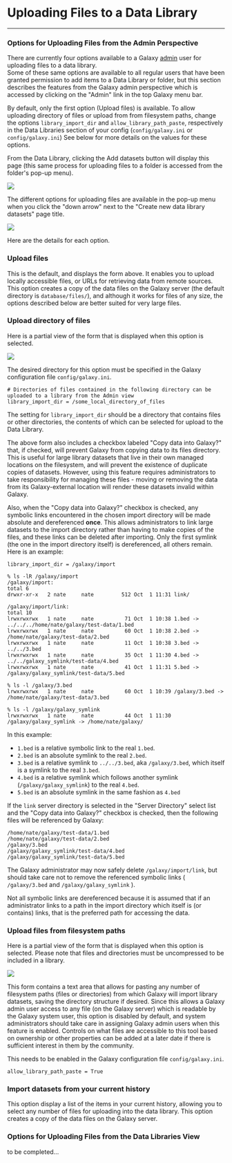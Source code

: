 # Uploading Files to a Data Library
----

### Options for Uploading Files from the Admin Perspective

There are currently four options available to a Galaxy [admin](../../../Admin/Interface) user for uploading files to a data library.  
Some of these same options are available to all regular users that have been granted permission to add items to a Data Library or folder, 
but this section describes the features from the Galaxy admin perspective which is accessed by clicking on the "Admin" link in the top 
Galaxy menu bar.

By default, only the first option (Upload files) is available. To allow uploading directory of files or upload from from filesystem paths, change the options `library_import_dir` and `allow_library_path_paste`, respectively in the Data Libraries section of your config (`config/galaxy.ini` or `config/galaxy.ini`) See below for more details on the values for these options.

From the Data Library, clicking the Add datasets button will display this page (this same process for uploading files to a folder is
accessed from the folder's pop-up menu).

![](../../../DataLibraries/upload_form.png)

The different options for uploading files are available in the pop-up menu when you click the "down arrow" next to the 
"Create new data library datasets" page title.

![](../../../DataLibraries/upload_options.png)

Here are the details for each option.

### Upload files

This is the default, and displays the form above.  It enables you to upload locally accessible files, or URLs for retrieving data 
from remote sources.  This option creates a copy of the data files on the Galaxy server (the default directory is `database/files/`), 
and although it works for files of any size, the options described below are better suited for very large files.

### Upload directory of files

Here is a partial view of the form that is displayed when this option is selected.

![](../../../DataLibraries/upload_directory.png)

The desired directory for this option must be specified in the Galaxy configuration file `config/galaxy.ini`.

```
# Directories of files contained in the following directory can be uploaded to a library from the Admin view
library_import_dir = /some_local_directory_of_files
```


The setting for `library_import_dir` should be a directory that contains files or other directories, the contents of which can be 
selected for upload to the Data Library.

The above form also includes a checkbox labeled "Copy data into Galaxy?" that, if checked, will prevent Galaxy from copying data 
to its files directory.  This is useful for large library datasets that live in their own managed locations on the filesystem, and will 
prevent the existence of duplicate copies of datasets.  However, using this feature requires administrators to take responsibility for 
managing these files - moving or removing the data from its Galaxy-external location will render these datasets invalid within Galaxy.

Also, when the "Copy data into Galaxy?" checkbox is checked, any symbolic links encountered in the chosen import directory will be 
made absolute and dereferenced **once**.  This allows administrators to link large datasets to the import directory rather than having 
to make copies of the files, and these links can be deleted after importing.  Only the first symlink (the one in the import directory 
itself) is dereferenced, all others remain.  Here is an example:

```
library_import_dir = /galaxy/import

% ls -lR /galaxy/import
/galaxy/import:
total 6
drwxr-xr-x   2 nate     nate         512 Oct  1 11:31 link/

/galaxy/import/link:
total 10
lrwxrwxrwx   1 nate     nate          71 Oct  1 10:38 1.bed -> ../../../home/nate/galaxy/test-data/1.bed
lrwxrwxrwx   1 nate     nate          60 Oct  1 10:38 2.bed -> /home/nate/galaxy/test-data/2.bed
lrwxrwxrwx   1 nate     nate          11 Oct  1 10:38 3.bed -> ../../3.bed
lrwxrwxrwx   1 nate     nate          35 Oct  1 11:30 4.bed -> ../../galaxy_symlink/test-data/4.bed
lrwxrwxrwx   1 nate     nate          41 Oct  1 11:31 5.bed -> /galaxy/galaxy_symlink/test-data/5.bed

% ls -l /galaxy/3.bed
lrwxrwxrwx   1 nate     nate          60 Oct  1 10:39 /galaxy/3.bed -> /home/nate/galaxy/test-data/3.bed

% ls -l /galaxy/galaxy_symlink
lrwxrwxrwx   1 nate     nate          44 Oct  1 11:30 /galaxy/galaxy_symlink -> /home/nate/galaxy/
```


In this example:

* `1.bed` is a relative symbolic link to the real `1.bed`.
* `2.bed` is an absolute symlink to the real `2.bed`.
* `3.bed` is a relative symlink to `../../3.bed`, aka `/galaxy/3.bed`, which itself is a symlink to the real `3.bed`.
* `4.bed` is a relative symlink which follows another symlink (`/galaxy/galaxy_symlink`) to the real `4.bed`.
* `5.bed` is an absolute symlink in the same fashion as `4.bed`


If the `link` server directory is selected in the "Server Directory" select list and the "Copy data into Galaxy?" 
checkbox is checked, then the following files will be referenced by Galaxy:

```
/home/nate/galaxy/test-data/1.bed
/home/nate/galaxy/test-data/2.bed
/galaxy/3.bed
/galaxy/galaxy_symlink/test-data/4.bed
/galaxy/galaxy_symlink/test-data/5.bed
```


The Galaxy administrator may now safely delete `/galaxy/import/link`, but should take care not to remove the referenced 
symbolic links ( `/galaxy/3.bed` and `/galaxy/galaxy_symlink` ).

Not all symbolic links are dereferenced because it is assumed that if an administrator links to a path in the import 
directory which itself is (or contains) links, that is the preferred path for accessing the data.

### Upload files from filesystem paths

Here is a partial view of the form that is displayed when this option is selected. Please note that files and directories must be uncompressed to be included in a library.

![](../../../DataLibraries/upload_filesystem_paths.png)

This form contains a text area that allows for pasting any number of filesystem paths (files or directories) from which 
Galaxy will import library datasets, saving the directory structure if desired.  Since this allows a Galaxy admin user access to any file (on the Galaxy server) which is readable by the Galaxy system user, this option is disabled by default, and system administrators should take care in assigning Galaxy admin users when this feature is enabled.  Controls on what files are accessible to this tool based on ownership or other properties can be added at a later date if there is sufficient interest in them by the community.

This needs to be enabled in the Galaxy configuration file `config/galaxy.ini`.

```
allow_library_path_paste = True
```


### Import datasets from your current history

This option display a list of the items in your current history, allowing you to select any number of files for uploading into
the data library.  This option creates a copy of the data files on the Galaxy server.


### Options for Uploading Files from the Data Libraries View

to be completed...
